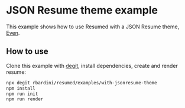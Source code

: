 # JSON Resume theme example

This example shows how to use Resumed with a JSON Resume theme, [Even](https://github.com/rbardini/jsonresume-theme-even).

## How to use

Clone this example with [degit](https://github.com/Rich-Harris/degit), install dependencies, create and render resume:

```sh
npx degit rbardini/resumed/examples/with-jsonresume-theme
npm install
npm run init
npm run render
```
